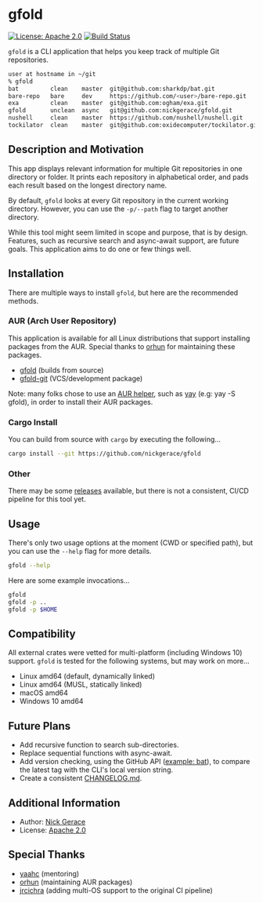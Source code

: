 # gfold

[![License: Apache 2.0](https://img.shields.io/badge/License-Apache2.0-yellow.svg)](https://opensource.org/licenses/apache2.0)
[![Build Status](https://img.shields.io/endpoint.svg?url=https%3A%2F%2Factions-badge.atrox.dev%2Fnickgerace%2Fgfold%2Fbadge&style=flat)](https://actions-badge.atrox.dev/nickgerace/gfold/goto)

```gfold``` is a CLI application that helps you keep track of multiple Git repositories.

```bash
user at hostname in ~/git
% gfold
bat         clean    master  git@github.com:sharkdp/bat.git
bare-repo   bare     dev     https://github.com/<user>/bare-repo.git
exa         clean    master  git@github.com:ogham/exa.git
gfold       unclean  async   git@github.com:nickgerace/gfold.git
nushell     clean    master  https://github.com/nushell/nushell.git
tockilator  clean    master  git@github.com:oxidecomputer/tockilator.git
```

## Description and Motivation

This app displays relevant information for multiple Git repositories in one directory or folder.
It prints each repository in alphabetical order, and pads each result based on the longest directory name.

By default, ```gfold``` looks at every Git repository in the current working directory.
However, you can use the ```-p/--path``` flag to target another directory.

While this tool might seem limited in scope and purpose, that is by design.
Features, such as recursive search and async-await support, are future goals.
This application aims to do one or few things well.

## Installation

There are multiple ways to install ```gfold```, but here are the recommended methods.

### AUR (Arch User Repository)

This application is available for all Linux distributions that support installing packages from the AUR.
Special thanks to [orhun](https://github.com/orhun) for maintaining these packages.

- [gfold](https://aur.archlinux.org/packages/gfold/) (builds from source)
- [gfold-git](https://aur.archlinux.org/packages/gfold-git/) (VCS/development package)

Note: many folks chose to use an [AUR helper](https://wiki.archlinux.org/index.php/AUR_helpers), such as [yay](https://github.com/Jguer/yay) (e.g: yay -S gfold), in order to install their AUR packages.

### Cargo Install

You can build from source with ```cargo``` by executing the following...

```bash
cargo install --git https://github.com/nickgerace/gfold
```

### Other

There may be some [releases](https://github.com/nickgerace/gfold/releases) available, but there is not a consistent, CI/CD pipeline for this tool yet.

## Usage

There's only two usage options at the moment (CWD or specified path), but you can use the ```--help``` flag for more details.

```bash
gfold --help
```

Here are some example invocations...

```bash
gfold
gfold -p ..
gfold -p $HOME
```

## Compatibility

All external crates were vetted for multi-platform (including Windows 10) support.
```gfold``` is tested for the following systems, but may work on more...

- Linux amd64 (default, dynamically linked)
- Linux amd64 (MUSL, statically linked)
- macOS amd64
- Windows 10 amd64

## Future Plans

- Add recursive function to search sub-directories.
- Replace sequential functions with async-await.
- Add version checking, using the GitHub API ([example: bat](https://api.github.com/repos/sharkdp/bat/releases/latest)), to compare the latest tag with the CLI's local version string.
- Create a consistent [CHANGELOG.md](https://keepachangelog.com/).

## Additional Information

- Author: [Nick Gerace](https://nickgerace.dev)
- License: [Apache 2.0](https://github.com/nickgerace/gfold/blob/master/LICENSE)

## Special Thanks

- [yaahc](https://github.com/yaahc) (mentoring)
- [orhun](https://github.com/orhun) (maintaining AUR packages)
- [jrcichra](https://github.com/jrcichra) (adding multi-OS support to the original CI pipeline)
